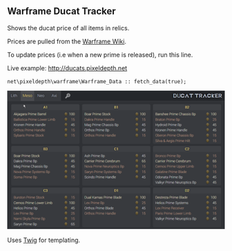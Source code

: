 ## Warframe Ducat Tracker

Shows the ducat price of all items in relics.

Prices are pulled from the [Warframe Wiki](https://warframe.fandom.com/wiki/Ducats).

To update prices (i.e when a new prime is released), run this line.

Live example: http://ducats.pixeldepth.net

```
net\pixeldepth\warframe\Warframe_Data :: fetch_data(true);
```

![Preview](misc/preview.png)

Uses [Twig](https://twig.symfony.com/) for templating.